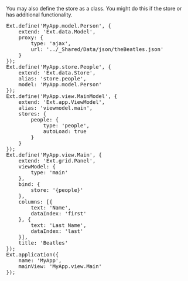 You may also define the store as a class. You might do this if the store or 
has additional functionality.

<pre class="runnable">
Ext.define('MyApp.model.Person', {
    extend: 'Ext.data.Model',
    proxy: {
        type: 'ajax',
        url: '../_Shared/Data/json/theBeatles.json'
    }
});
Ext.define('MyApp.store.People', {
    extend: 'Ext.data.Store',
    alias: 'store.people',
    model: 'MyApp.model.Person'
});
Ext.define('MyApp.view.MainModel', {
    extend: 'Ext.app.ViewModel',
    alias: 'viewmodel.main',
    stores: {
        people: {
            type: 'people',
            autoLoad: true
        }
    }
});
Ext.define('MyApp.view.Main', {
    extend: 'Ext.grid.Panel',
    viewModel: {
        type: 'main'
    },
    bind: {
        store: '{people}'
    },
    columns: [{
        text: 'Name',
        dataIndex: 'first'
    }, {
        text: 'Last Name',
        dataIndex: 'last'
    }],
    title: 'Beatles'
});
Ext.application({
    name: 'MyApp',
    mainView: 'MyApp.view.Main'
});
</pre>